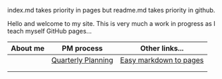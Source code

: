 index.md takes priority in pages but readme.md takes priority in github.

Hello and welcome to my site. 
This is very much a work in progress as I teach myself GitHub pages...


|About me|PM process| Other links...|
|---|---|---|
| | [Quarterly Planning](./quarterlyplanning.md) | [Easy markdown to pages](./setup.md) | 
| | | | 
| | | | 
